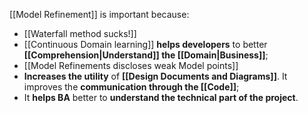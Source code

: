[[Model Refinement]] is important because:
- [[Waterfall method sucks!]]
- [[Continuous Domain learning]] **helps developers** to better **[[Comprehension|Understand]] the [[Domain|Business]]**;
- [[Model Refinements discloses weak Model points]]
- **Increases the utility** of **[[Design Documents and Diagrams]]**. It improves the **communication through the [[Code]]**;
- It **helps BA** better to **understand the technical part of the project**. 
